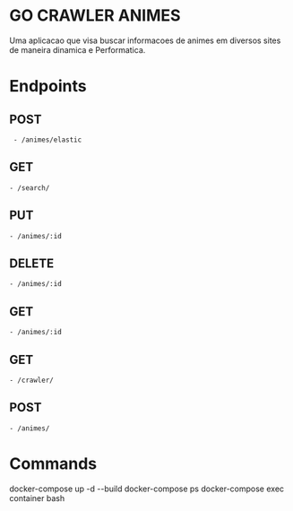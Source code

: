# GO CRAWLER ANIMES

Uma aplicacao que visa  buscar informacoes de animes em diversos sites de maneira  dinamica e Performatica.


# Endpoints

 ## POST
  ```  - /animes/elastic ```

 ## GET
 ``` - /search/ ```

	
 ## PUT
 ``` - /animes/:id ```
 ## DELETE
 ``` - /animes/:id ```

 ## GET
 ``` - /animes/:id  ```

 ## GET
  ``` - /crawler/ ```

 ## POST
 ``` - /animes/  ```

# Commands
docker-compose up -d --build
docker-compose ps
docker-compose exec container bash
